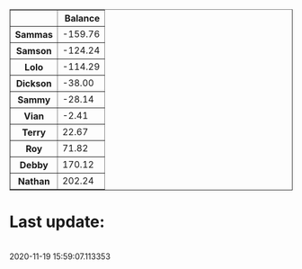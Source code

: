 <table border="1" class="dataframe">
  <thead>
    <tr style="text-align: right;">
      <th></th>
      <th>Balance</th>
    </tr>
  </thead>
  <tbody>
    <tr>
      <th>Sammas</th>
      <td>-159.76</td>
    </tr>
    <tr>
      <th>Samson</th>
      <td>-124.24</td>
    </tr>
    <tr>
      <th>Lolo</th>
      <td>-114.29</td>
    </tr>
    <tr>
      <th>Dickson</th>
      <td>-38.00</td>
    </tr>
    <tr>
      <th>Sammy</th>
      <td>-28.14</td>
    </tr>
    <tr>
      <th>Vian</th>
      <td>-2.41</td>
    </tr>
    <tr>
      <th>Terry</th>
      <td>22.67</td>
    </tr>
    <tr>
      <th>Roy</th>
      <td>71.82</td>
    </tr>
    <tr>
      <th>Debby</th>
      <td>170.12</td>
    </tr>
    <tr>
      <th>Nathan</th>
      <td>202.24</td>
    </tr>
  </tbody>
</table><H1>Last update:</h1><br>2020-11-19 15:59:07.113353
